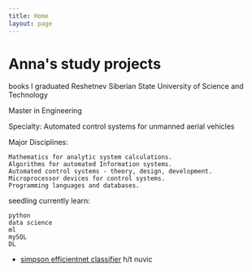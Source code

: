 ```yaml
---
title: Home
layout: page
---
```


# Anna's study projects
books I graduated Reshetnev Siberian State University of Science and Technology

Master in Engineering

Specialty: Automated control systems for unmanned aerial vehicles

Major Disciplines:

    Mathematics for analytic system calculations.
    Algorithms for automated Information systems.
    Automated control systems - theory, design, development.
    Microprocessor devices for control systems.
    Programming languages and databases.

seedling currently learn:

    python
    data science
    ml
    mySQL
    DL

- [simpson efficientnet classifier](page1/page1.html) h/t nuvic

